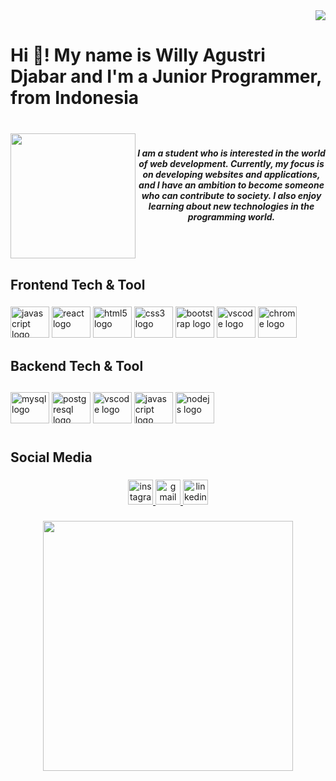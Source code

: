 <div align="right">
  <img src="https://visitor-badge.laobi.icu/badge?page_id=Willy.Willy&left_color=sandybrown&right_color=rosybrown&left_text=Melihat"  />
</div>

###
###

<h1 align="left">Hi 👋! My name is Willy Agustri Djabar and I'm a Junior Programmer, from Indonesia</h1>

###

<br clear="both">

<img align="left" height="200" src="https://media.giphy.com/media/xT8qBhrlNooHBYR9f2/giphy.gif"  />

###

<h5 align="center">I am a student who is interested in the world of web development. Currently, my focus is on developing websites and applications, and I have an ambition to become someone who can contribute to society. I also enjoy learning about new technologies in the programming world.</h5>

###

<p align="left"></p>

###

<h4 align="left"></h4>

###

<br clear="both">

<h2 align="left">Frontend Tech & Tool</h2>

###

<div align="left">
  <img src="https://cdn.jsdelivr.net/gh/devicons/devicon/icons/javascript/javascript-plain.svg" height="50" width="62" alt="javascript logo"  />
  <img src="https://cdn.jsdelivr.net/gh/devicons/devicon/icons/react/react-original-wordmark.svg" height="50" width="62" alt="react logo"  />
  <img src="https://cdn.jsdelivr.net/gh/devicons/devicon/icons/html5/html5-original-wordmark.svg" height="50" width="62" alt="html5 logo"  />
  <img src="https://cdn.jsdelivr.net/gh/devicons/devicon/icons/css3/css3-original.svg" height="50" width="62" alt="css3 logo"  />
  <img src="https://cdn.jsdelivr.net/gh/devicons/devicon/icons/bootstrap/bootstrap-original.svg" height="50" width="62" alt="bootstrap logo"  />
  <img src="https://cdn.jsdelivr.net/gh/devicons/devicon/icons/vscode/vscode-original-wordmark.svg" height="50" width="62" alt="vscode logo"  />
  <img src="https://cdn.jsdelivr.net/gh/devicons/devicon/icons/chrome/chrome-original-wordmark.svg" height="50" width="62" alt="chrome logo"  />
</div>

###

<h2 align="left">Backend Tech & Tool</h2>

##

<div align="left">
  <img src="https://cdn.jsdelivr.net/gh/devicons/devicon/icons/mysql/mysql-original-wordmark.svg" height="50" width="62" alt="mysql logo"  />
  <img src="https://cdn.jsdelivr.net/gh/devicons/devicon/icons/postgresql/postgresql-plain.svg" height="50" width="62" alt="postgresql logo"  />
  <img src="https://cdn.jsdelivr.net/gh/devicons/devicon/icons/vscode/vscode-original-wordmark.svg" height="50" width="62" alt="vscode logo"  />
  <img src="https://cdn.jsdelivr.net/gh/devicons/devicon/icons/javascript/javascript-original.svg" height="50" width="62" alt="javascript logo"  />
  <img src="https://cdn.jsdelivr.net/gh/devicons/devicon/icons/nodejs/nodejs-original-wordmark.svg" height="50" width="62" alt="nodejs logo"  />
</div>

###

<h1 align="left"></h1>

###

<h2 align="left">Social Media</h2>

###

<div align="center">
  <a href="https://instagram.com/willyagustt?igshid=ZDdkNTZiNTM=" target="_blank">
    <img src="https://img.shields.io/static/v1?message=Instagram&logo=instagram&label=&color=E4405F&logoColor=white&labelColor=&style=flat" height="40" alt="instagram logo"  />
  </a>
  <a href="willyofficial082@gmail.com" target="_blank">
    <img src="https://img.shields.io/static/v1?message=Gmail&logo=gmail&label=&color=D14836&logoColor=white&labelColor=&style=flat" height="40" alt="gmail logo"  />
  </a>
  <a href="https://www.linkedin.com/in/willy-agustri-djabar-090248246" target="_blank">
    <img src="https://img.shields.io/static/v1?message=LinkedIn&logo=linkedin&label=&color=0077B5&logoColor=white&labelColor=&style=flat" height="40" alt="linkedin logo"  />
  </a>
</div>

###

<div align="center">
  <img height="400" src="https://media.giphy.com/media/U5etbdwXL2jba/giphy.gif"  />
</div>

###
###
